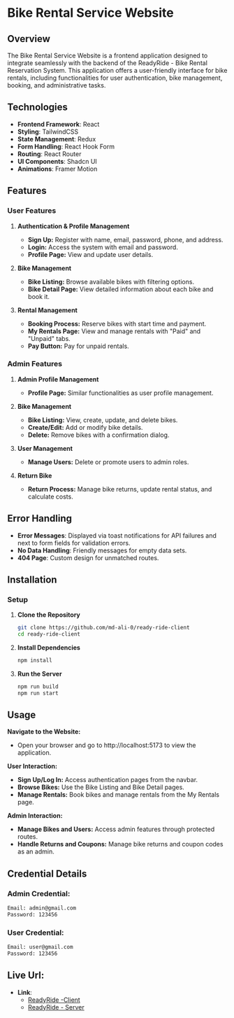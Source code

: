 # Bike Rental Service Website

## Overview

The Bike Rental Service Website is a frontend application designed to integrate seamlessly with the backend of the ReadyRide - Bike Rental Reservation System. This application offers a user-friendly interface for bike rentals, including functionalities for user authentication, bike management, booking, and administrative tasks.

## Technologies

-   **Frontend Framework**: React
-   **Styling**: TailwindCSS
-   **State Management**: Redux
-   **Form Handling**: React Hook Form
-   **Routing**: React Router
-   **UI Components**: Shadcn UI
-   **Animations**: Framer Motion

## Features

### User Features

1. **Authentication & Profile Management**

    - **Sign Up:** Register with name, email, password, phone, and address.
    - **Login:** Access the system with email and password.
    - **Profile Page:** View and update user details.

2. **Bike Management**

    - **Bike Listing:** Browse available bikes with filtering options.
    - **Bike Detail Page:** View detailed information about each bike and book it.

3. **Rental Management**
    - **Booking Process:** Reserve bikes with start time and payment.
    - **My Rentals Page:** View and manage rentals with "Paid" and "Unpaid" tabs.
    - **Pay Button:** Pay for unpaid rentals.

### Admin Features

1. **Admin Profile Management**

    - **Profile Page:** Similar functionalities as user profile management.

2. **Bike Management**

    - **Bike Listing:** View, create, update, and delete bikes.
    - **Create/Edit:** Add or modify bike details.
    - **Delete:** Remove bikes with a confirmation dialog.

3. **User Management**

    - **Manage Users:** Delete or promote users to admin roles.

4. **Return Bike**
    - **Return Process:** Manage bike returns, update rental status, and calculate costs.

## Error Handling

-   **Error Messages**: Displayed via toast notifications for API failures and next to form fields for validation errors.
-   **No Data Handling**: Friendly messages for empty data sets.
-   **404 Page**: Custom design for unmatched routes.

## Installation

### Setup

1. **Clone the Repository**

    ```sh
    git clone https://github.com/md-ali-0/ready-ride-client
    cd ready-ride-client
    ```

2. **Install Dependencies**
    ```sh
    npm install
    ```
3. **Run the Server**
    ```sh
    npm run build
    npm run start
    ```


## Usage

**Navigate to the Website:**
* Open your browser and go to http://localhost:5173 to view the application.

**User Interaction:**

* **Sign Up/Log In:** Access authentication pages from the navbar.
* **Browse Bikes:** Use the Bike Listing and Bike Detail pages.
* **Manage Rentals:** Book bikes and manage rentals from the My Rentals page.

**Admin Interaction:**

* **Manage Bikes and Users:** Access admin features through protected routes.
* **Handle Returns and Coupons:** Manage bike returns and coupon codes as an admin.

## Credential Details

### Admin Credential:

```bash
Email: admin@gmail.com
Password: 123456
```

### User Credential:

```bash
Email: user@gmail.com
Password: 123456
```

## Live Url:

- **Link**:
  - [ReadyRide -Client ](https://ready-ride.vercel.app)
  - [ReadyRide - Server](https://ready-ride-server.vercel.app)